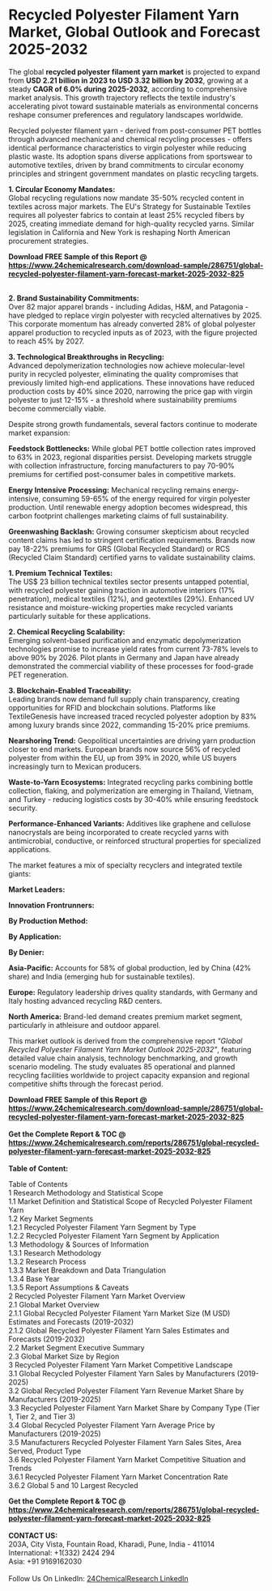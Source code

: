 <h1>Recycled Polyester Filament Yarn Market, Global Outlook and Forecast 2025-2032</h1><p>The global <strong>recycled polyester filament yarn market</strong> is projected to expand from <strong>USD 2.21 billion in 2023 to USD 3.32 billion by 2032</strong>, growing at a steady <strong>CAGR of 6.0% during 2025-2032</strong>, according to comprehensive market analysis. This growth trajectory reflects the textile industry's accelerating pivot toward sustainable materials as environmental concerns reshape consumer preferences and regulatory landscapes worldwide.</p><p>Recycled polyester filament yarn - derived from post-consumer PET bottles through advanced mechanical and chemical recycling processes - offers identical performance characteristics to virgin polyester while reducing plastic waste. Its adoption spans diverse applications from sportswear to automotive textiles, driven by brand commitments to circular economy principles and stringent government mandates on plastic recycling targets.</p><p><strong>1. Circular Economy Mandates:</strong><br>
Global recycling regulations now mandate 35-50% recycled content in textiles across major markets. The EU's Strategy for Sustainable Textiles requires all polyester fabrics to contain at least 25% recycled fibers by 2025, creating immediate demand for high-quality recycled yarns. Similar legislation in California and New York is reshaping North American procurement strategies.</p><div><b>Download FREE Sample of this Report @ 
            <a href="https://www.24chemicalresearch.com/download-sample/286751/global-recycled-polyester-filament-yarn-forecast-market-2025-2032-825">
            https://www.24chemicalresearch.com/download-sample/286751/global-recycled-polyester-filament-yarn-forecast-market-2025-2032-825</a></b></div><br><p><strong>2. Brand Sustainability Commitments:</strong><br>
Over 82 major apparel brands - including Adidas, H&amp;M, and Patagonia - have pledged to replace virgin polyester with recycled alternatives by 2025. This corporate momentum has already converted 28% of global polyester apparel production to recycled inputs as of 2023, with the figure projected to reach 45% by 2027.</p><p><strong>3. Technological Breakthroughs in Recycling:</strong><br>
Advanced depolymerization technologies now achieve molecular-level purity in recycled polyester, eliminating the quality compromises that previously limited high-end applications. These innovations have reduced production costs by 40% since 2020, narrowing the price gap with virgin polyester to just 12-15% - a threshold where sustainability premiums become commercially viable.</p><p>Despite strong growth fundamentals, several factors continue to moderate market expansion:</p><p><strong>Feedstock Bottlenecks:</strong> While global PET bottle collection rates improved to 63% in 2023, regional disparities persist. Developing markets struggle with collection infrastructure, forcing manufacturers to pay 70-90% premiums for certified post-consumer bales in competitive markets.</p><p><strong>Energy Intensive Processing:</strong> Mechanical recycling remains energy-intensive, consuming 59-65% of the energy required for virgin polyester production. Until renewable energy adoption becomes widespread, this carbon footprint challenges marketing claims of full sustainability.</p><p><strong>Greenwashing Backlash:</strong> Growing consumer skepticism about recycled content claims has led to stringent certification requirements. Brands now pay 18-22% premiums for GRS (Global Recycled Standard) or RCS (Recycled Claim Standard) certified yarns to validate sustainability claims.</p><p><strong>1. Premium Technical Textiles:</strong><br>
The US$ 23 billion technical textiles sector presents untapped potential, with recycled polyester gaining traction in automotive interiors (17% penetration), medical textiles (12%), and geotextiles (29%). Enhanced UV resistance and moisture-wicking properties make recycled variants particularly suitable for these applications.</p><p><strong>2. Chemical Recycling Scalability:</strong><br>
Emerging solvent-based purification and enzymatic depolymerization technologies promise to increase yield rates from current 73-78% levels to above 90% by 2026. Pilot plants in Germany and Japan have already demonstrated the commercial viability of these processes for food-grade PET regeneration.</p><p><strong>3. Blockchain-Enabled Traceability:</strong><br>
Leading brands now demand full supply chain transparency, creating opportunities for RFID and blockchain solutions. Platforms like TextileGenesis have increased traced recycled polyester adoption by 83% among luxury brands since 2022, commanding 15-20% price premiums.</p><p><strong>Nearshoring Trend:</strong> Geopolitical uncertainties are driving yarn production closer to end markets. European brands now source 56% of recycled polyester from within the EU, up from 39% in 2020, while US buyers increasingly turn to Mexican producers.</p><p><strong>Waste-to-Yarn Ecosystems:</strong> Integrated recycling parks combining bottle collection, flaking, and polymerization are emerging in Thailand, Vietnam, and Turkey - reducing logistics costs by 30-40% while ensuring feedstock security.</p><p><strong>Performance-Enhanced Variants:</strong> Additives like graphene and cellulose nanocrystals are being incorporated to create recycled yarns with antimicrobial, conductive, or reinforced structural properties for specialized applications.</p><p>The market features a mix of specialty recyclers and integrated textile giants:</p><p><strong>Market Leaders:</strong></p><p><strong>Innovation Frontrunners:</strong></p><p><strong>By Production Method:</strong></p><p><strong>By Application:</strong></p><p><strong>By Denier:</strong></p><p><strong>Asia-Pacific:</strong> Accounts for 58% of global production, led by China (42% share) and India (emerging hub for sustainable textiles).</p><p><strong>Europe:</strong> Regulatory leadership drives quality standards, with Germany and Italy hosting advanced recycling R&amp;D centers.</p><p><strong>North America:</strong> Brand-led demand creates premium market segment, particularly in athleisure and outdoor apparel.</p><p>This market outlook is derived from the comprehensive report <em>"Global Recycled Polyester Filament Yarn Market Outlook 2025-2032"</em>, featuring detailed value chain analysis, technology benchmarking, and growth scenario modeling. The study evaluates 85 operational and planned recycling facilities worldwide to project capacity expansion and regional competitive shifts through the forecast period.</p><div><b>Download FREE Sample of this Report @ 
            <a href="https://www.24chemicalresearch.com/download-sample/286751/global-recycled-polyester-filament-yarn-forecast-market-2025-2032-825">
            https://www.24chemicalresearch.com/download-sample/286751/global-recycled-polyester-filament-yarn-forecast-market-2025-2032-825</a></b></div><br><div><b>Get the Complete Report & TOC @ 
            <a href="https://www.24chemicalresearch.com/reports/286751/global-recycled-polyester-filament-yarn-forecast-market-2025-2032-825">
            https://www.24chemicalresearch.com/reports/286751/global-recycled-polyester-filament-yarn-forecast-market-2025-2032-825</a></b></div><br>
            <b>Table of Content:</b><p>Table of Contents<br />
1 Research Methodology and Statistical Scope<br />
1.1 Market Definition and Statistical Scope of Recycled Polyester Filament Yarn<br />
1.2 Key Market Segments<br />
1.2.1 Recycled Polyester Filament Yarn Segment by Type<br />
1.2.2 Recycled Polyester Filament Yarn Segment by Application<br />
1.3 Methodology & Sources of Information<br />
1.3.1 Research Methodology<br />
1.3.2 Research Process<br />
1.3.3 Market Breakdown and Data Triangulation<br />
1.3.4 Base Year<br />
1.3.5 Report Assumptions & Caveats<br />
2 Recycled Polyester Filament Yarn Market Overview<br />
2.1 Global Market Overview<br />
2.1.1 Global Recycled Polyester Filament Yarn Market Size (M USD) Estimates and Forecasts (2019-2032)<br />
2.1.2 Global Recycled Polyester Filament Yarn Sales Estimates and Forecasts (2019-2032)<br />
2.2 Market Segment Executive Summary<br />
2.3 Global Market Size by Region<br />
3 Recycled Polyester Filament Yarn Market Competitive Landscape<br />
3.1 Global Recycled Polyester Filament Yarn Sales by Manufacturers (2019-2025)<br />
3.2 Global Recycled Polyester Filament Yarn Revenue Market Share by Manufacturers (2019-2025)<br />
3.3 Recycled Polyester Filament Yarn Market Share by Company Type (Tier 1, Tier 2, and Tier 3)<br />
3.4 Global Recycled Polyester Filament Yarn Average Price by Manufacturers (2019-2025)<br />
3.5 Manufacturers Recycled Polyester Filament Yarn Sales Sites, Area Served, Product Type<br />
3.6 Recycled Polyester Filament Yarn Market Competitive Situation and Trends<br />
3.6.1 Recycled Polyester Filament Yarn Market Concentration Rate<br />
3.6.2 Global 5 and 10 Largest Recycled </p><div><b>Get the Complete Report & TOC @ 
            <a href="https://www.24chemicalresearch.com/reports/286751/global-recycled-polyester-filament-yarn-forecast-market-2025-2032-825">
            https://www.24chemicalresearch.com/reports/286751/global-recycled-polyester-filament-yarn-forecast-market-2025-2032-825</a></b></div><br><b>CONTACT US:</b><br>
            203A, City Vista, Fountain Road, Kharadi, Pune, India - 411014<br>
            International: +1(332) 2424 294<br>
            Asia: +91 9169162030 <br><br>
            Follow Us On LinkedIn: <a href="https://www.linkedin.com/company/24chemicalresearch/">24ChemicalResearch LinkedIn</a>